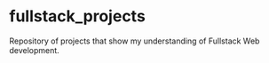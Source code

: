 # fullstack_projects
Repository of projects that show my understanding of Fullstack Web development.
